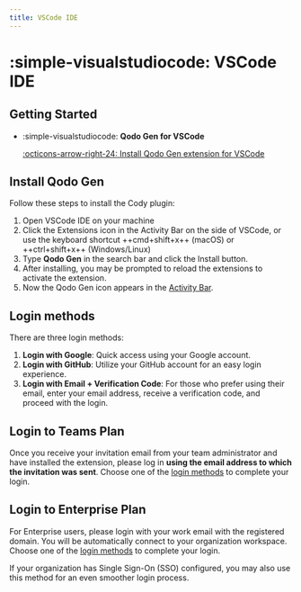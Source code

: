 ```yaml
---
title: VSCode IDE
---
```


# :simple-visualstudiocode: VSCode IDE 

## Getting Started

<div class="grid cards" markdown>

- :simple-visualstudiocode: __Qodo Gen for VSCode__ 

    [:octicons-arrow-right-24: Install Qodo Gen extension for VSCode](https://marketplace.visualstudio.com/items?itemName=Codium.codium)

</div>

## Install Qodo Gen 

Follow these steps to install the Cody plugin:


1. Open VSCode IDE on your machine
2. Click the Extensions icon in the Activity Bar on the side of VSCode, or use the keyboard shortcut ++cmd+shift+x++ (macOS) or ++ctrl+shift+x++ (Windows/Linux)
3. Type <b class="bold-green">**Qodo Gen**</b> in the search bar and click the Install button.
4. After installing, you may be prompted to reload the extensions to activate the extension.
5. Now the Qodo Gen icon appears in the [Activity Bar](https://code.visualstudio.com/api/ux-guidelines/activity-bar).

## Login methods

There are three login methods:

1. **Login with Google**: Quick access using your Google account.
2. **Login with GitHub**: Utilize your GitHub account for an easy login experience.
3. **Login with Email + Verification Code**: For those who prefer using their email, enter your email address, receive a verification code, and proceed with the login.

## Login to Teams Plan

Once you receive your invitation email from your team administrator and have installed the extension, please log in **using the email address to which the invitation was sent**. Choose one of the [login methods](#login-methods) to complete your login.


## Login to Enterprise Plan

For Enterprise users, please login with your work email with the registered domain. You will be automatically connect to your organization workspace. Choose one of the [login methods](#login-methods) to complete your login.

If your organization has Single Sign-On (SSO) configured, you may also use this method for an even smoother login process.